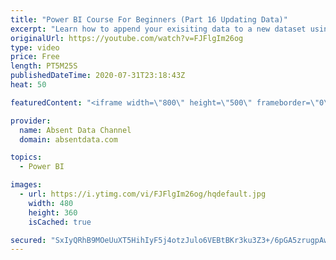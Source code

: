 ```yaml
---
title: "Power BI Course For Beginners (Part 16 Updating Data)"
excerpt: "Learn how to append your exisiting data to a new dataset using the Query Editor in Power BI."
originalUrl: https://youtube.com/watch?v=FJFlgIm26og
type: video
price: Free
length: PT5M25S
publishedDateTime: 2020-07-31T23:18:43Z
heat: 50

featuredContent: "<iframe width=\"800\" height=\"500\" frameborder=\"0\" src=\"https://www.youtube.com/embed/FJFlgIm26og\" allow=\"accelerometer; autoplay; encrypted-media; gyroscope; picture-in-picture\" allowfullscreen></iframe>"

provider:
  name: Absent Data Channel
  domain: absentdata.com

topics:
  - Power BI

images:
  - url: https://i.ytimg.com/vi/FJFlgIm26og/hqdefault.jpg
    width: 480
    height: 360
    isCached: true

secured: "SxIyQRhB9MOeUuXT5HihIyF5j4otzJulo6VEBtBKr3ku3Z3+/6pGA5zrugpAwRroSyLxxZci50ag3hvuAF4VrGcZNqNvT4CNP40c1Z6vG+R3TCoIamB9d/TSae8wgNoX+XnMnNwCGqN4Mk7Mf12W8Np2d5++qVytluz612V4iytlVixHuZdk3f6YQXRy5JLiY0qpHQ4Lc89QGI8p01WYFh+txx5S37H3vCOIWRcJz2/VtL+eLSQGYv2f3SWb7gsTVBQnIe8G5/EUNiy2rJG0l9qF4OwTdy9vStdrtf7f/kQ76Wd9PbzEIS7o1eYQq8DJzFDHqUaIZozxSPtePu0j8WOO1ImFaisnstLBiGG47KMazXjiknTZVRdhcIR9yG5Wo6I4mK3OLJxkaT49xGZtKi3uXb79OedWxOQ1HLwAqi0=;9f9rzJVmP1gu9f65ZWLTgg=="
---
```


